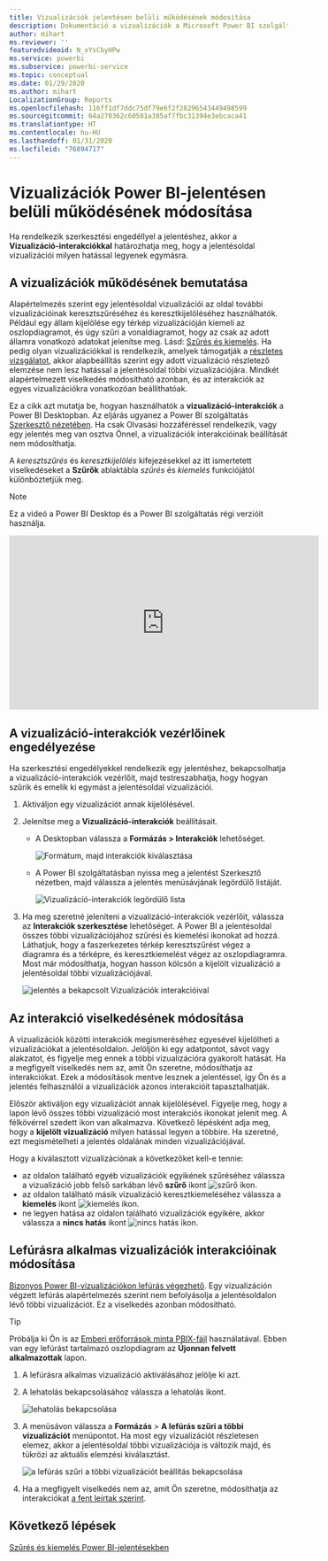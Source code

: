 ```yaml
---
title: Vizualizációk jelentésen belüli működésének módosítása
description: Dokumentáció a vizualizációk a Microsoft Power BI szolgáltatás jelentéseiben és a Power BI Desktop-jelentésekben előforduló interakcióiról.
author: mihart
ms.reviewer: ''
featuredvideoid: N_xYsCbyHPw
ms.service: powerbi
ms.subservice: powerbi-service
ms.topic: conceptual
ms.date: 01/29/2020
ms.author: mihart
LocalizationGroup: Reports
ms.openlocfilehash: 116ff1df7ddc75df79e6f2f28296543449498599
ms.sourcegitcommit: 64a270362c60581a385af7fbc31394e3ebcaca41
ms.translationtype: HT
ms.contentlocale: hu-HU
ms.lasthandoff: 01/31/2020
ms.locfileid: "76894717"
---
```

# <a name="change-how-visuals-interact-in-a-power-bi-report"></a>Vizualizációk Power BI-jelentésen belüli működésének módosítása
Ha rendelkezik szerkesztési engedéllyel a jelentéshez, akkor a **Vizualizáció-interakciókkal** határozhatja meg, hogy a jelentésoldal vizualizációi milyen hatással legyenek egymásra. 

## <a name="introduction-to-visual-interactions"></a>A vizualizációk működésének bemutatása
Alapértelmezés szerint egy jelentésoldal vizualizációi az oldal további vizualizációinak keresztszűréséhez és keresztkijelöléséhez használhatók.
Például egy állam kijelölése egy térkép vizualizációján kiemeli az oszlopdiagramot, és úgy szűri a vonaldiagramot, hogy az csak az adott államra vonatkozó adatokat jelenítse meg.
Lásd: [Szűrés és kiemelés](power-bi-reports-filters-and-highlighting.md). Ha pedig olyan vizualizációkkal is rendelkezik, amelyek támogatják a [részletes vizsgálatot](consumer/end-user-drill.md), akkor alapbeállítás szerint egy adott vizualizáció részletező elemzése nem lesz hatással a jelentésoldal többi vizualizációjára. Mindkét alapértelmezett viselkedés módosítható azonban, és az interakciók az egyes vizualizációkra vonatkozóan beállíthatóak.

Ez a cikk azt mutatja be, hogyan használhatók a **vizualizáció-interakciók** a Power BI Desktopban. Az eljárás ugyanez a Power BI szolgáltatás [Szerkesztő nézetében](service-interact-with-a-report-in-editing-view.md). Ha csak Olvasási hozzáféréssel rendelkezik, vagy egy jelentés meg van osztva Önnel, a vizualizációk interakcióinak beállítását nem módosíthatja.

A *keresztszűrés* és *keresztkijelölés* kifejezésekkel az itt ismertetett viselkedéseket a **Szűrők** ablaktábla *szűrés* és *kiemelés* funkciójától különböztetjük meg.  

> [!NOTE]
> Ez a videó a Power BI Desktop és a Power BI szolgáltatás régi verzióit használja. 
>
>

<iframe width="560" height="315" src="https://www.youtube.com/embed/N_xYsCbyHPw?list=PL1N57mwBHtN0JFoKSR0n-tBkUJHeMP2cP" frameborder="0" allowfullscreen></iframe>


## <a name="enable-the-visual-interaction-controls"></a>A vizualizáció-interakciók vezérlőinek engedélyezése
Ha szerkesztési engedélyekkel rendelkezik egy jelentéshez, bekapcsolhatja a vizualizáció-interakciók vezérlőit, majd testreszabhatja, hogy hogyan szűrik és emelik ki egymást a jelentésoldal vizualizációi. 

1. Aktiváljon egy vizualizációt annak kijelölésével.  
2. Jelenítse meg a **Vizualizáció-interakciók** beállításait.
    

    - A Desktopban válassza a **Formázás > Interakciók** lehetőséget.

        ![Formátum, majd interakciók kiválasztása](media/service-reports-visual-interactions/power-bi-interaction.png)

    - A Power BI szolgáltatásban nyissa meg a jelentést Szerkesztő nézetben, majd válassza a jelentés menüsávjának legördülő listáját.

        ![Vizualizáció-interakciók legördülő lista](media/service-reports-visual-interactions/power-bi-service.png)

3. Ha meg szeretné jeleníteni a vizualizáció-interakciók vezérlőit, válassza az **Interakciók szerkesztése** lehetőséget. A Power BI a jelentésoldal összes többi vizualizációjához szűrési és kiemelési ikonokat ad hozzá. Láthatjuk, hogy a faszerkezetes térkép keresztszűrést végez a diagramra és a térképre, és keresztkiemelést végez az oszlopdiagramra. Most már módosíthatja, hogyan hasson kölcsön a kijelölt vizualizáció a jelentésoldal többi vizualizációjával.
   
    ![jelentés a bekapcsolt Vizualizációk interakcióival](media/service-reports-visual-interactions/power-bi-turn-on.png)


## <a name="change-the-interaction-behavior"></a>Az interakció viselkedésének módosítása
A vizualizációk közötti interakciók megismeréséhez egyesével kijelölheti a vizualizációkat a jelentésoldalon.  Jelöljön ki egy adatpontot, sávot vagy alakzatot, és figyelje meg ennek a többi vizualizációra gyakorolt hatását. Ha a megfigyelt viselkedés nem az, amit Ön szeretne, módosíthatja az interakciókat. Ezek a módosítások mentve lesznek a jelentéssel, így Ön és a jelentés felhasználói a vizualizációk azonos interakcióit tapasztalhatják.


Először aktiváljon egy vizualizációt annak kijelölésével.  Figyelje meg, hogy a lapon lévő összes többi vizualizáció most interakciós ikonokat jelenít meg. A félkövérrel szedett ikon van alkalmazva. Következő lépésként adja meg, hogy a **kijelölt vizualizáció** milyen hatással legyen a többire.  Ha szeretné, ezt megismételheti a jelentés oldalának minden vizualizációjával.

Hogy a kiválasztott vizualizációnak a következőket kell-e tennie:
   
   * az oldalon található egyéb vizualizációk egyikének szűréséhez válassza a vizualizáció jobb felső sarkában lévő **szűrő** ikont ![szűrő ikon](media/service-reports-visual-interactions/power-bi-filter-icon.png).
   * az oldalon található másik vizualizáció keresztkiemeléséhez válassza a **kiemelés** ikont ![kiemelés ikon](media/service-reports-visual-interactions/power-bi-highlight-icon.png).
   * ne legyen hatása az oldalon található vizualizációk egyikére, akkor válassza a **nincs hatás** ikont ![nincs hatás ikon](media/service-reports-visual-interactions/power-bi-no-impact.png).

## <a name="change-the-interactions-of-drillable-visualizations"></a>Lefúrásra alkalmas vizualizációk interakcióinak módosítása
[Bizonyos Power BI-vizualizációkon lefúrás végezhető](consumer/end-user-drill.md). Egy vizualizáción végzett lefúrás alapértelmezés szerint nem befolyásolja a jelentésoldalon lévő többi vizualizációt. Ez a viselkedés azonban módosítható. 

> [!TIP]
> Próbálja ki Ön is az [Emberi erőforrások minta PBIX-fájl](https://download.microsoft.com/download/6/9/5/69503155-05A5-483E-829A-F7B5F3DD5D27/Human%20Resources%20Sample%20PBIX.pbix) használatával. Ebben van egy lefúrást tartalmazó oszlopdiagram az **Újonnan felvett alkalmazottak** lapon.
>

1. A lefúrásra alkalmas vizualizáció aktiválásához jelölje ki azt. 

2. A lehatolás bekapcsolásához válassza a lehatolás ikont.

    ![lehatolás bekapcsolása](media/service-reports-visual-interactions/power-bi-drill-down.png)

2. A menüsávon válassza a **Formázás** > **A lefúrás szűri a többi vizualizációt** menüpontot.  Ha most egy vizualizációt részletesen elemez, akkor a jelentésoldal többi vizualizációja is változik majd, és tükrözi az aktuális elemzési kiválasztást. 

    ![a lefúrás szűri a többi vizualizációt beállítás bekapcsolása](media/service-reports-visual-interactions/power-bi-drill.png)

3. Ha a megfigyelt viselkedés nem az, amit Ön szeretne, módosíthatja az interakciókat [a fent leírtak szerint](#change-the-interaction-behavior).
    
## <a name="next-steps"></a>Következő lépések
[Szűrés és kiemelés Power BI-jelentésekben](power-bi-reports-filters-and-highlighting.md)